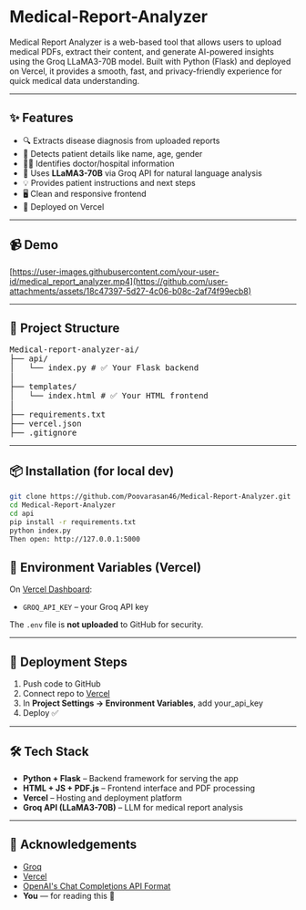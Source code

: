 # Medical-Report-Analyzer

Medical Report Analyzer is a web-based tool that allows users to upload medical PDFs, extract their content, and generate AI-powered insights using the Groq LLaMA3-70B model. Built with Python (Flask) and deployed on Vercel, it provides a smooth, fast, and privacy-friendly experience for quick medical data understanding.

---

## ✨ Features

- 🔍 Extracts disease diagnosis from uploaded reports
- 🧑 Detects patient details like name, age, gender
- 👨‍⚕️ Identifies doctor/hospital information
- 🧠 Uses **LLaMA3-70B** via Groq API for natural language analysis
- 💡 Provides patient instructions and next steps
- 🖥️ Clean and responsive frontend
- 🚀 Deployed on Vercel

---

## 📹 Demo

[https://user-images.githubusercontent.com/your-user-id/medical_report_analyzer.mp4](https://github.com/user-attachments/assets/18c47397-5d27-4c06-b08c-2af74f99ecb8)


---

## 📁 Project Structure

<pre>Medical-report-analyzer-ai/ 
├── api/
│   └── index.py # ✅ Your Flask backend 
│ 
├── templates/
│   └── index.html # ✅ Your HTML frontend 
│ 
├── requirements.txt 
├── vercel.json 
├── .gitignore</pre>


---

## 📦 Installation (for local dev)

```bash
git clone https://github.com/Poovarasan46/Medical-Report-Analyzer.git
cd Medical-Report-Analyzer
cd api
pip install -r requirements.txt
python index.py
Then open: http://127.0.0.1:5000
```

## 🔐 Environment Variables (Vercel)

On [Vercel Dashboard](https://vercel.com/dashboard):
- `GROQ_API_KEY` – your Groq API key

The `.env` file is **not uploaded** to GitHub for security.

---

## 🚀 Deployment Steps

1. Push code to GitHub
2. Connect repo to [Vercel](https://vercel.com/)
3. In **Project Settings → Environment Variables**, add your_api_key
4. Deploy ✅

---

## 🛠️ Tech Stack

- **Python + Flask** – Backend framework for serving the app
- **HTML + JS + PDF.js** – Frontend interface and PDF processing
- **Vercel** – Hosting and deployment platform
- **Groq API (LLaMA3-70B)** – LLM for medical report analysis

---
## 🤝 Acknowledgements

- [Groq](https://groq.com/)
- [Vercel](https://vercel.com/)
- [OpenAI's Chat Completions API Format](https://platform.openai.com/docs/guides/chat)
- **You** — for reading this 👀

